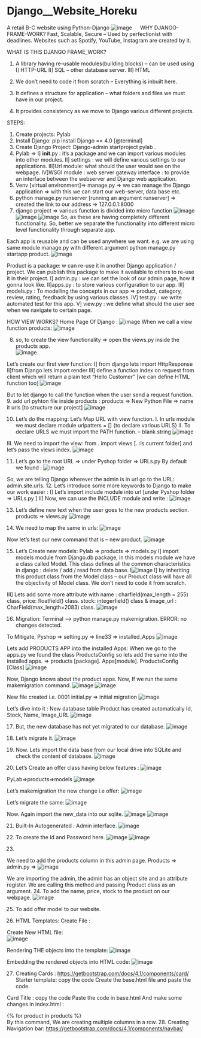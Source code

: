 # Django__Website_Horeku
A retail B-C website using Python-Django
![image](https://user-images.githubusercontent.com/100021707/195915859-7d75d234-f354-4b0c-ab0b-2a3e484cad84.png)
 
WHY DJANGO-FRAME-WORK?
	Fast, Scalable, Secure – Used by perfectionist with deadlines.
        Websites such as Spotify, YouTube, Instagram are created by it.


WHAT IS THIS DJANGO FRAME_WORK? 

1.	A library having re-usable modules(building blocks) – can be used using 
I]     HTTP-URL
II]   SQL – other database server.
III] HTML

2.	We don’t need to code it from scratch – Everything is inbuilt here.

3.	It defines a structure for application – what folders and files we must have in our project.

4.	It provides consistency as we move to Django various different projects.


STEPS:
1.	Create projects: Pylab
2.	Install Django: pip install Django == 4.0 [@terminal]
3.	Create Django Project: Django-admin startproject pylab .
4.	Pylab => 
I] __init__.py : it’s a package and we can import various modules into other modules.
II] settings : we will define various settings to our applications.
III]Url module: what should the user would see on the webpage.
IV]WSGI module : web server gateway interface : to provide an interface between the webserver and Django web application.
5.	Venv [virtual environment]=> manage.py => we can manage the Django application => with this we can start our web-server, data base etc.
6.	python manage.py runserver [running an argument runserver] => created the link to our address => 127.0.0.1:8000
7.	django project => various function is divided into micro function
 ![image](https://user-images.githubusercontent.com/100021707/196840180-f6675dc6-bbe5-4c51-90b8-fe886c618105.png)
![image](https://user-images.githubusercontent.com/100021707/196840216-ca6adb18-0cbe-499e-a4f1-b22f339c160f.png)
![image](https://user-images.githubusercontent.com/100021707/196840237-85f1de55-2e94-403d-8212-dc785721515c.png)
So, as these are having completely different functionality. So, better we separate the functionality into different micro level functionality through separate app.

Each app is reusable and can be used anywhere we want.
e.g. we are using same module manage.py with different argument
python manage.py startapp product.
![image](https://user-images.githubusercontent.com/100021707/196840297-091ba5e7-6e00-4850-83e7-d2095109c400.png)

Product is a package: w can re-use it in another Django application / project.
We can publish this package to make it available to others to re-use it in their project.
I]  admin.py  : we can set the look of our admin page, how it gonna look like.
II]apps.py     : to store various configuration to our app.
III] models.py : To modelling the concepts in our app => product, category, review, rating, feedback by using various classes.
IV] test.py : we write automated test for this app.
V] view.py  : we define what should the user see when we navigate to certain page.

HOW VIEW WORKS?
Home Page Of Django :
![image](https://user-images.githubusercontent.com/100021707/196840349-9cf10c15-4987-4821-9d72-87b61da8332f.png)
When we call a view function products:
![image](https://user-images.githubusercontent.com/100021707/196840387-c99578a9-fc19-432e-93c8-c363342c2596.png)

8.	so, to create the view functionality => open the views.py inside the products app.  
![image](https://user-images.githubusercontent.com/100021707/196840432-0d6136d3-b3e5-4141-85fd-3e836f2d1a97.png)

Let’s create our first view function:
I] from django lets import HttpResponse
II]from Django lets import render
III] define a function index on request from client which will return a plain text “Hello Customer” [we can define HTML function too]
![image](https://user-images.githubusercontent.com/100021707/196840473-11f4820a-39e2-46a7-b0e4-81ae5f9a6827.png)
 
But to let django to call the function when the user send a request function.
9.	add url pyhton file inside products :
products => New Python File => name it urls [to structure our project]
  ![image](https://user-images.githubusercontent.com/100021707/196840510-27662218-059f-4280-a992-88a5537bb4fb.png)

10.	Let’s do the mapping:  Let’s Map URL with view function.
I.	In urls module we must declare module urlpatters = [] {to declare various URLS}
II.	To declare URLS we must import the PATH function. – blank string
 ![image](https://user-images.githubusercontent.com/100021707/196840533-e63f9184-dbf9-450e-90cb-5500479e4a3c.png)

III.	We need to import the view: from . import views [. :is current folder] and let’s pass the views index.
![image](https://user-images.githubusercontent.com/100021707/196840549-b3373c2d-1330-4c03-b5f9-2e40ccefc392.png)
 
11.	Let’s go to the root URL => under Pyshop folder => URLs.py
By default we found : 
 ![image](https://user-images.githubusercontent.com/100021707/196840596-edc5458b-3361-4881-844b-7c8b82904ffb.png)

So, we are telling Django wherever the admin is in url go to the URL: admin.site.urls.
12.	Let’s introduce some more keywords to Django to make our work easier :
I]  Let’s import include module into url [under Pyshop folder => URLs.py ]
II] Now, we can use the INCLUDE module and write :
 ![image](https://user-images.githubusercontent.com/100021707/196840626-7869b264-25c6-4237-a647-58bd2d3d7477.png)


13.	Let’s define new text when the user goes to the new products section.
products => views.py 
 ![image](https://user-images.githubusercontent.com/100021707/196840635-ed2ce828-7945-4b09-8af4-bca05a4a81e0.png)

14.	We need to map the same in urls:
 ![image](https://user-images.githubusercontent.com/100021707/196840666-0fcac2aa-477c-4a03-b4b5-9e707edccf9a.png)

Now let’s test our new command that is – new product.
 ![image](https://user-images.githubusercontent.com/100021707/196840707-541f3d7d-46d7-407c-8b39-db8526e9cb2d.png)

15.	Let’s Create new models: Pylab => products => models.py
I]  import models module from Django.db package, in this models module we have a class called Model. This class defines all the common characteristics in django : delete / add / read from data base.
I![image](https://user-images.githubusercontent.com/100021707/196840752-2312d4dd-6003-4d21-aad3-6865e0c853c1.png)
I] by inheriting this product class from the Model class – our Product class will have all the objectivity of Model class. We don’t need to code it from scratch.
 
III] Lets add some more attribute with 
name : charfield(max_length = 255) class, 
price: floatfield() class.
stock: integerfield() class 
& image_url : CharField(max_length=2083) class.
 ![image](https://user-images.githubusercontent.com/100021707/196840777-d80603d4-3c8e-4c61-8f14-c08de66bb461.png)

16.	Migration:
Terminal –> python manage.py makemigration.
 ERROR: no changes detected.

To Mitigate,
 Pyshop => setting.py => line33 => installed_Apps
 ![image](https://user-images.githubusercontent.com/100021707/196840821-6e5ac677-5af2-4886-83a5-5ee7bef0ce9d.png)

Lets add PRODUCTS APP into the installed Apps: 
When we go to the apps.py we found the class ProductsConfig so lets add the same into the installed apps. => products [package]. Apps[module]. ProductsConfig [Class]
 ![image](https://user-images.githubusercontent.com/100021707/196840919-db2ad144-3f29-4a4f-8e32-e493b27f65aa.png)

Now, Django knows about the product apps.
Now, If we run the same makemigration command.
 ![image](https://user-images.githubusercontent.com/100021707/196840933-e13ffc6b-e8af-4632-b793-480fe491c6c4.png)
![image](https://user-images.githubusercontent.com/100021707/196840946-6f34bc9d-92c9-47a0-893a-b68019b4e2f7.png)

New file created i.e. 0001 initial.py => initial migration
 ![image](https://user-images.githubusercontent.com/100021707/196840968-da94cbda-7aac-425c-8d86-1e8f9435da66.png)

 
Let’s dive into it : 
New database table Product has created automatically Id, Stock, Name, Image_URL
![image](https://user-images.githubusercontent.com/100021707/196841002-53d0cd6a-5895-4242-a698-0b180d5728f3.png)

17.	But, the new database has not yet migrated to our database. 
 ![image](https://user-images.githubusercontent.com/100021707/196841051-6f362776-7695-4f89-b170-b25c25c9c85e.png)

18.	Let’s migrate it. 
 ![image](https://user-images.githubusercontent.com/100021707/196841081-e0adde9a-2e9a-4fdc-874a-554fa32c8e82.png)

19.	Now. Lets import the data base from our local drive into SQLite and check the content of database.
 ![image](https://user-images.githubusercontent.com/100021707/196841110-f231a3ed-c26f-4531-ac41-af2608f30c95.png)

20.	Let’s Create an offer class  having below features :
 ![image](https://user-images.githubusercontent.com/100021707/196841141-5c15ea82-78d7-49d0-b4fa-4115273488e5.png)


PyLab=>products=>models
 ![image](https://user-images.githubusercontent.com/100021707/196841172-3622848e-bab8-4777-91b5-3bd2ebf309e9.png)

Let’s makemigration the new change i.e offer:
 ![image](https://user-images.githubusercontent.com/100021707/196841183-c8ca82c4-3c64-4bd2-82fa-c83c1c8c2dc7.png)

Let’s migrate the same:
![image](https://user-images.githubusercontent.com/100021707/196841209-650fff7a-399c-4416-87e7-077f4cd0b1cd.png)
 
Now. Again import the new_data into our sqlite.
![image](https://user-images.githubusercontent.com/100021707/196841299-34c800c7-25e0-4bf1-a934-de116bb39e37.png)
 ![image](https://user-images.githubusercontent.com/100021707/196841312-68533223-9120-4c37-b87e-002269fe4613.png)

 
21.	Built-In Autogenerated : Admin interface.
 ![image](https://user-images.githubusercontent.com/100021707/196841346-74c255ce-9ecd-4b9f-9350-e2532fa530d9.png)


22.	To create the Id and Password here. 
 ![image](https://user-images.githubusercontent.com/100021707/196841365-47fa9ebf-ff28-424b-8ba2-ad1e13edd61c.png)
![image](https://user-images.githubusercontent.com/100021707/196841422-92c7ff16-19a5-4d1b-bf1a-36deca767f9c.png)

23.	 
We need to add the products column in this admin page.
Products => admin.py => 
 ![image](https://user-images.githubusercontent.com/100021707/196841446-0e2305c4-d0fe-43ab-95fa-d3a2d16828ca.png)

We are importing the admin, the admin has an object site and an attribute register.
We are calling this method and passing Product class as an argument.
24.	To add the name, price, stock to the product on our webpage.  ![image](https://user-images.githubusercontent.com/100021707/196841560-83a2b33f-a24d-4d95-adc0-fa9c5b220f27.png)

25.	To add offer model to our website.
 
26.	HTML Templates:
Create File : 
 
Create New HTML file:     
![image](https://user-images.githubusercontent.com/100021707/196841873-dee4e8e7-9b62-42a6-bbb1-627c6a06d1d6.png)

Rendering THE objects into the template:
 ![image](https://user-images.githubusercontent.com/100021707/196841887-d19e038f-ceab-4467-90bb-b539c70c67b0.png)


Embedding the rendered objects into HTML code:
   ![image](https://user-images.githubusercontent.com/100021707/196841926-3fab4066-3a82-41e2-ba30-7591e6ab31e6.png)

27.	Creating Cards : 
https://getbootstrap.com/docs/4.1/components/card/
Starter template: copy the code 
Create the base.html file and paste the code.

Card Title : copy the code
 Paste the code in base.html 
And make some changes in index.html : <div class="row">
    {% for product in products %}
      <div class="col">
 By this command, We are creating multiple columns in a row.
28.	Creating Navigation bar: 
https://getbootstrap.com/docs/4.1/components/navbar/




	
















